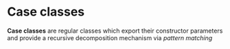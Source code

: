 Case classes
============
**Case classes** are regular classes which export their constructor 
parameters and provide a recursive decomposition mechanism via *pattern matching*
